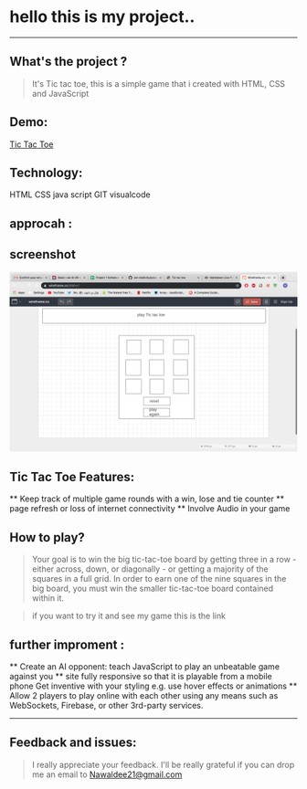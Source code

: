 # hello this is my project..

----
## What's the project ?
> It's Tic tac toe, this is a simple game that i created with HTML, CSS and JavaScript

## Demo:

[Tic Tac Toe](http://127.0.0.1:5501/proj.html)

## Technology:
HTML
CSS
java script 
GIT
visualcode 

## approcah :



## screenshot
![wirfreme](image.png)


## Tic Tac Toe Features:
** Keep track of multiple game rounds with a win, lose and tie counter
** page refresh or loss of internet connectivity
** Involve Audio in your game

## How to play?
> Your goal is to win the big tic-tac-toe board by getting three in a row - either across, down, or diagonally - or getting a majority of the squares in a full grid. In order to earn one of the nine squares in the big board, you must win the smaller tic-tac-toe board contained within it.

> if you want to try it and see my game this is the link

## further improment :

** Create an AI opponent: teach JavaScript to play an unbeatable game against you
**  site fully responsive so that it is playable from a mobile phone
Get inventive with your styling e.g. use hover effects or animations
** Allow 2 players to play online with each other using any means such as WebSockets, Firebase, or other 3rd-party services.


-----
## Feedback and issues:
> I really appreciate your feedback. I'll be really grateful if you can drop me an email to Nawaldee21@gmail.com 

